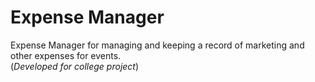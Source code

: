 # Expense Manager
Expense Manager for managing and keeping a record of marketing and other expenses for events. <br>
(_Developed for college project_)
